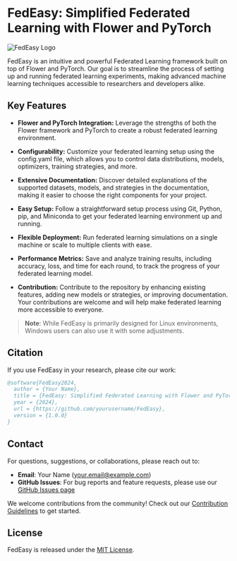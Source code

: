 # FedEasy: Simplified Federated Learning with Flower and PyTorch

![FedEasy Logo](placeholder-for-logo.png)


FedEasy is an intuitive and powerful Federated Learning framework built on top of Flower and PyTorch. Our goal is to streamline the process of setting up and running federated learning experiments, making advanced machine learning techniques accessible to researchers and developers alike.

## Key Features
- **Flower and PyTorch Integration:** Leverage the strengths of both the Flower framework and PyTorch to create a robust federated learning environment.

- **Configurability:** Customize your federated learning setup using the config.yaml file, which allows you to control data distributions, models, optimizers, training strategies, and more.

- **Extensive Documentation:** Discover detailed explanations of the supported datasets, models, and strategies in the documentation, making it easier to choose the right components for your project.

- **Easy Setup:** Follow a straightforward setup process using Git, Python, pip, and Miniconda to get your federated learning environment up and running.

- **Flexible Deployment:** Run federated learning simulations on a single machine or scale to multiple clients with ease.

- **Performance Metrics:** Save and analyze training results, including accuracy, loss, and time for each round, to track the progress of your federated learning model.

- **Contribution:** Contribute to the repository by enhancing existing features, adding new models or strategies, or improving documentation. Your contributions are welcome and will help make federated learning more accessible to everyone.

> **Note**: While FedEasy is primarily designed for Linux environments, Windows users can also use it with some adjustments.



## Citation

If you use FedEasy in your research, please cite our work:

```bibtex
@software{FedEasy2024,
  author = {Your Name},
  title = {FedEasy: Simplified Federated Learning with Flower and PyTorch},
  year = {2024},
  url = {https://github.com/yourusername/FedEasy},
  version = {1.0.0}
}
```

## Contact

For questions, suggestions, or collaborations, please reach out to:

- **Email**: Your Name (your.email@example.com)
- **GitHub Issues**: For bug reports and feature requests, please use our [GitHub Issues page](https://github.com/yourusername/FedEasy/issues)

We welcome contributions from the community! Check out our [Contribution Guidelines](CONTRIBUTING.md) to get started.

## License

FedEasy is released under the [MIT License](LICENSE).